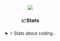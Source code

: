 <div align="center">
  
<p align="center">
  <img src="https://lanyard.cnrad.dev/api/1018290650602553364" />
</p>

### 📈Stats
<details>
    <summary> ⚡ Stats about coding.. </> </summary>
    <br/>

<!--START_SECTION:waka-->
![Code Time](http://img.shields.io/badge/Code%20Time-8%20hrs%2025%20mins-blue)

![Profile Views](http://img.shields.io/badge/Profile%20Views-137-blue)

**🐱 My GitHub Data** 

> 📦 856.9 kB Used in GitHub's Storage 
 > 
> 🏆 97 Contributions in the Year 2024
 > 
> 💼 Opted to Hire
 > 
> 📜 6 Public Repositories 
 > 
> 🔑 15 Private Repositories 
 > 
**I'm a Night 🦉** 

```text
🌞 Morning                34 commits          ██░░░░░░░░░░░░░░░░░░░░░░░   07.57 % 
🌆 Daytime                183 commits         ██████████░░░░░░░░░░░░░░░   40.76 % 
🌃 Evening                189 commits         ███████████░░░░░░░░░░░░░░   42.09 % 
🌙 Night                  43 commits          ██░░░░░░░░░░░░░░░░░░░░░░░   09.58 % 
```
📅 **I'm Most Productive on Sunday** 

```text
Monday                   21 commits          █░░░░░░░░░░░░░░░░░░░░░░░░   04.68 % 
Tuesday                  55 commits          ███░░░░░░░░░░░░░░░░░░░░░░   12.25 % 
Wednesday                85 commits          █████░░░░░░░░░░░░░░░░░░░░   18.93 % 
Thursday                 71 commits          ████░░░░░░░░░░░░░░░░░░░░░   15.81 % 
Friday                   46 commits          ███░░░░░░░░░░░░░░░░░░░░░░   10.24 % 
Saturday                 71 commits          ████░░░░░░░░░░░░░░░░░░░░░   15.81 % 
Sunday                   100 commits         ██████░░░░░░░░░░░░░░░░░░░   22.27 % 
```


📊 **This Week I Spent My Time On** 

```text
🕑︎ Time Zone: Europe/Berlin

💬 Programming Languages: 
JavaScript               3 hrs 42 mins       ███████████░░░░░░░░░░░░░░   44.78 % 
Lua                      3 hrs 22 mins       ██████████░░░░░░░░░░░░░░░   40.81 % 
JSON                     15 mins             █░░░░░░░░░░░░░░░░░░░░░░░░   03.07 % 
Other                    13 mins             █░░░░░░░░░░░░░░░░░░░░░░░░   02.62 % 
EJS                      12 mins             █░░░░░░░░░░░░░░░░░░░░░░░░   02.42 % 

🔥 Editors: 
VS Code                  8 hrs 16 mins       █████████████████████████   100.00 % 

🐱‍💻 Projects: 
acp.illusionrp.ro        3 hrs 38 mins       ███████████░░░░░░░░░░░░░░   43.91 % 
[gamemode]               2 hrs 13 mins       ███████░░░░░░░░░░░░░░░░░░   26.86 % 
resources                1 hr 12 mins        ████░░░░░░░░░░░░░░░░░░░░░   14.57 % 
sql.services             35 mins             ██░░░░░░░░░░░░░░░░░░░░░░░   07.21 % 
[DL]-Arcus_v1.3          16 mins             █░░░░░░░░░░░░░░░░░░░░░░░░   03.32 % 

💻 Operating System: 
Windows                  8 hrs 16 mins       █████████████████████████   100.00 % 
```

**I Mostly Code in JavaScript** 

```text
JavaScript               7 repos             ██████████░░░░░░░░░░░░░░░   38.89 % 
Lua                      3 repos             ████░░░░░░░░░░░░░░░░░░░░░   16.67 % 
Python                   3 repos             ████░░░░░░░░░░░░░░░░░░░░░   16.67 % 
TypeScript               2 repos             ███░░░░░░░░░░░░░░░░░░░░░░   11.11 % 
HTML                     1 repo              █░░░░░░░░░░░░░░░░░░░░░░░░   05.56 % 
```




 Last Updated on 06/06/2024 17:16:42 UTC
<!--END_SECTION:waka-->
</details>
